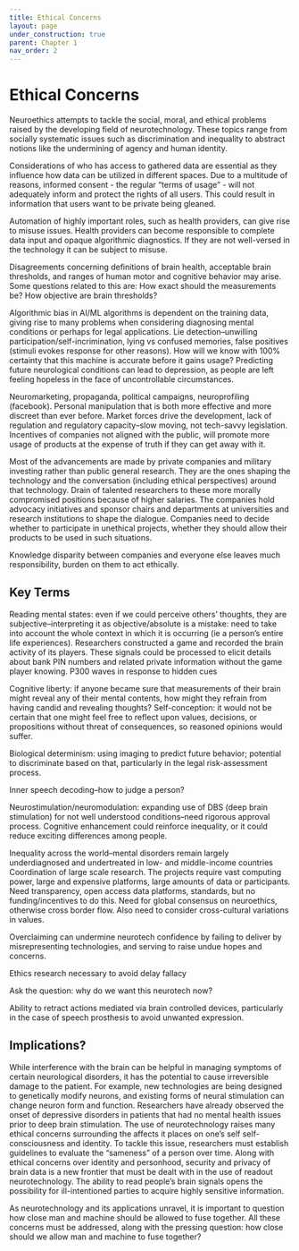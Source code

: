 ```yaml
---
title: Ethical Concerns
layout: page
under_construction: true
parent: Chapter 1
nav_order: 2
---
```


# Ethical Concerns
Neuroethics attempts to tackle the social, moral, and ethical problems raised by the developing field of neurotechnology. These topics range from socially systematic issues such as discrimination and inequality to abstract notions like the undermining of agency and human identity.

Considerations of who has access to gathered data are essential as they influence how data can be utilized in different spaces. Due to a multitude of reasons, informed consent - the regular “terms of usage” - will not adequately inform and protect the rights of all users. This could result in information that users want to be private being gleaned.

Automation of highly important roles, such as health providers, can give rise to misuse issues. Health providers can become responsible to complete data input and opaque algorithmic diagnostics. If they are not well-versed in the technology it can be subject to misuse.

Disagreements concerning definitions of brain health, acceptable brain thresholds, and ranges of human motor and cognitive behavior may arise. Some questions related to this are: How exact should the measurements be? How objective are brain thresholds?

Algorithmic bias in AI/ML algorithms is dependent on the training data, giving rise to many problems when considering diagnosing mental conditions or perhaps for legal applications. Lie detection–unwilling participation/self-incrimination, lying vs confused memories, false positives (stimuli evokes response for other reasons). How will we know with 100% certainty that this machine is accurate before it gains usage? Predicting future neurological conditions can lead to depression, as people are left feeling hopeless in the face of uncontrollable circumstances.

Neuromarketing, propaganda, political campaigns, neuroprofiling (facebook). Personal manipulation that is both more effective and more discreet than ever before. Market forces drive the development, lack of regulation and regulatory capacity–slow moving, not tech-savvy legislation. Incentives of companies not aligned with the public, will promote more usage of products at the expense of truth if they can get away with it.

Most of the advancements are made by private companies and military investing rather than public general research. They are the ones shaping the technology and the conversation (including ethical perspectives) around that technology. Drain of talented researchers to these more morally compromised positions because of higher salaries. The companies hold advocacy initiatives and sponsor chairs and departments at universities and research institutions to shape the dialogue. Companies need to decide whether to participate in unethical projects, whether they should allow their products to be used in such situations.

Knowledge disparity between companies and everyone else leaves much responsibility, burden on them to act ethically.

## Key Terms
Reading mental states: even if we could perceive others’ thoughts, they are subjective–interpreting it as objective/absolute is a mistake: need to take into account the whole context in which it is occurring (ie a person’s entire life experiences). Researchers constructed a game and recorded the brain activity of its players. These signals could be processed to elicit details about bank PIN numbers and related private information without the game player knowing. P300 waves in response to hidden cues

Cognitive liberty: if anyone became sure that measurements of their brain might reveal any of their mental contents, how might they refrain from having candid and revealing thoughts? Self-conception: it would not be certain that one might feel free to reflect upon values, decisions, or propositions without threat of consequences, so reasoned opinions would suffer.

Biological determinism: using imaging to predict future behavior; potential to discriminate based on that, particularly in the legal risk-assessment process.

Inner speech decoding–how to judge a person?

Neurostimulation/neuromodulation: expanding use of DBS (deep brain stimulation) for not well understood conditions–need rigorous approval process. Cognitive enhancement could reinforce inequality, or it could reduce exciting differences among people.

Inequality across the world–mental disorders remain largely underdiagnosed and undertreated in low- and middle-income countries Coordination of large scale research. The projects require vast computing power, large and expensive platforms, large amounts of data or participants. Need transparency, open access data platforms, standards, but no funding/incentives to do this. Need for global consensus on neuroethics, otherwise cross border flow. Also need to consider cross-cultural variations in values.

Overclaiming can undermine neurotech confidence by failing to deliver by misrepresenting technologies, and serving to raise undue hopes and concerns.

Ethics research necessary to avoid delay fallacy

Ask the question: why do we want this neurotech now?

Ability to retract actions mediated via brain controlled devices, particularly in the case of speech prosthesis to avoid unwanted expression.

## Implications?
While interference with the brain can be helpful in managing symptoms of certain neurological disorders, it has the potential to cause irreversible damage to the patient. For example, new technologies are being designed to genetically modify neurons, and existing forms of neural stimulation can change neuron form and function. Researchers have already observed the onset of depressive disorders in patients that had no mental health issues prior to deep brain stimulation. The use of neurotechnology raises many ethical concerns surrounding the affects it places on one’s self self-consciousness and identity. To tackle this issue, researchers must establish guidelines to evaluate the “sameness” of a person over time. Along with ethical concerns over identity and personhood, security and privacy of brain data is a new frontier that must be dealt with in the use of readout neurotechnology. The ability to read people’s brain signals opens the possibility for ill-intentioned parties to acquire highly sensitive information.

As neurotechnology and its applications unravel, it is important to question how close man and machine should be allowed to fuse together. All these concerns must be addressed, along with the pressing question: how close should we allow man and machine to fuse together?